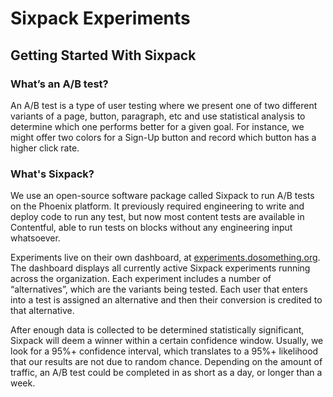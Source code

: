 # Sixpack Experiments

## Getting Started With Sixpack

### What’s an A/B test?

An A/B test is a type of user testing where we present one of two different variants of a page, button, paragraph, etc and use statistical analysis to determine which one performs better for a given goal.  For instance, we might offer two colors for a Sign-Up button and record which button has a higher click rate.

### What's Sixpack?

We use an open-source software package called Sixpack to run A/B tests on the Phoenix platform. It previously required engineering to write and deploy code to run any test, but now most content tests are available in Contentful, able to run tests on blocks without any engineering input whatsoever.

Experiments live on their own dashboard, at [experiments.dosomething.org](http://experiments.dosomething.org). The dashboard displays all currently active Sixpack experiments running across the organization. Each experiment includes a number of “alternatives”, which are the variants being tested. Each user that enters into a test is assigned an alternative and then their conversion is credited to that alternative.

After enough data is collected to be determined statistically significant, Sixpack will deem a winner within a certain confidence window. Usually, we look for a 95%+ confidence interval, which translates to a 95%+ likelihood that our results are not due to random chance. Depending on the amount of traffic, an A/B test could be completed in as short as a day, or longer than a week.

